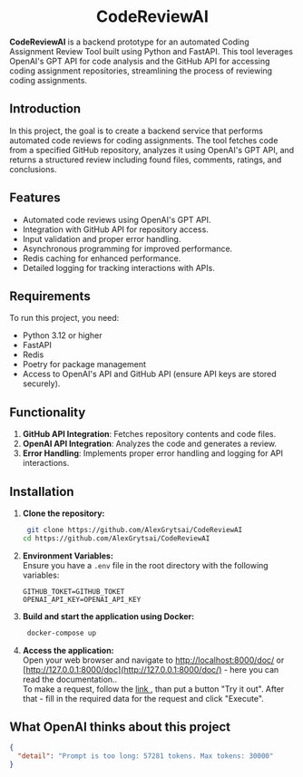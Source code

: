 
  
<h1 align="center"> CodeReviewAI </h1>  

**CodeReviewAI** is a backend prototype for an automated Coding Assignment Review Tool built using Python and FastAPI. This tool leverages OpenAI's GPT API for code analysis and the GitHub API for accessing coding assignment repositories, streamlining the process of reviewing coding assignments.

  ## Introduction    
  In this project, the goal is to create a backend service that performs automated code reviews for coding assignments. The tool fetches code from a specified GitHub repository, analyzes it using OpenAI's GPT API, and returns a structured review including found files, comments, ratings, and conclusions.

## Features

-   Automated code reviews using OpenAI's GPT API.
-   Integration with GitHub API for repository access.
-   Input validation and proper error handling.
-   Asynchronous programming for improved performance.
-   Redis caching for enhanced performance.
-   Detailed logging for tracking interactions with APIs.

## Requirements

To run this project, you need:

-   Python 3.12 or higher
-   FastAPI
-   Redis
-   Poetry for package management
-   Access to OpenAI's API and GitHub API (ensure API keys are stored securely).

## Functionality

1.  **GitHub API Integration**: Fetches repository contents and code files.
2.  **OpenAI API Integration**: Analyzes the code and generates a review.
3.  **Error Handling**: Implements proper error handling and logging for API interactions.


  
## Installation
1. **Clone the repository:**  
	 ```sh  
	  git clone https://github.com/AlexGrytsai/CodeReviewAI  
	 cd https://github.com/AlexGrytsai/CodeReviewAI  
	 ```
 2. **Environment Variables:**  
  Ensure you have a `.env` file in the root directory with the following variables:  
	 ```env
	 GITHUB_TOKET=GITHUB_TOKET
	 OPENAI_API_KEY=OPENAI_API_KEY
	 ```     
       
 3. **Build and start the application using Docker:**  
	 ```sh  
	  docker-compose up  
	 ```
 4. **Access the application:**  
  Open your web browser and navigate to [http://localhost:8000/doc/](http://localhost:8000/doc/) or [http://127.0.0.1:8000/doc](http://127.0.0.1:8000/doc/) - here you can read the documentation..  
      To make a request, follow the [link ](http://127.0.0.1:8000/docs#/default/review_review_post), than put a button
"Try it out". After that - fill in the required data for the request and click "Execute".

## What OpenAI thinks about this project
```json
{
  "detail": "Prompt is too long: 57281 tokens. Max tokens: 30000"
}
```